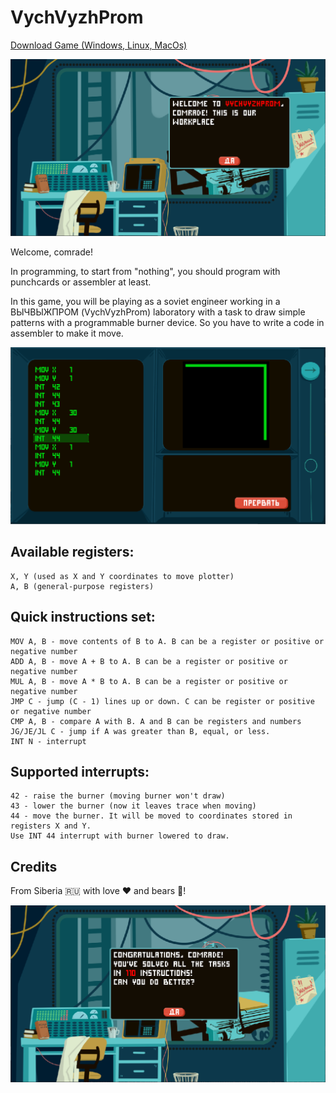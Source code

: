 # VychVyzhProm

[Download Game (Windows, Linux, MacOs)](https://catinthedark.itch.io/vychvyzhprom)

![](_readme/1.png)

Welcome, comrade!

In programming, to start from "nothing", you should program with punchcards or assembler at least.

In this game, you will be playing as a soviet engineer working in a ВЫЧВЫЖПРОМ (VychVyzhProm) laboratory with a task to draw simple patterns with a programmable burner device. So you have to write a code in assembler to make it move.

![](_readme/2.png)

## Available registers:

```
X, Y (used as X and Y coordinates to move plotter)
A, B (general-purpose registers)
```

## Quick instructions set:

```
MOV A, B - move contents of B to A. B can be a register or positive or negative number
ADD A, B - move A + B to A. B can be a register or positive or negative number
MUL A, B - move A * B to A. B can be a register or positive or negative number
JMP C - jump (C - 1) lines up or down. C can be register or positive or negative number 
CMP A, B - compare A with B. A and B can be registers and numbers
JG/JE/JL C - jump if A was greater than B, equal, or less.
INT N - interrupt
```

## Supported interrupts:

```
42 - raise the burner (moving burner won't draw)
43 - lower the burner (now it leaves trace when moving)
44 - move the burner. It will be moved to coordinates stored in registers X and Y.
Use INT 44 interrupt with burner lowered to draw.
```

## Credits

From Siberia 🇷🇺 with love ❤️ and bears 🐻! 

![](_readme/3.png)
